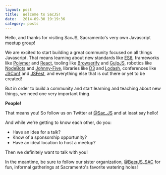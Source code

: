 ```yaml
---
layout: post
title:  Welcome to SacJS!
date:   2014-09-30 19:19:36
category: posts
---
```


Hello, and thanks for visiting SacJS, Sacramento's very own Javascript meetup
group!

We are excited to start building a great community focused on all things
Javascript. That means learning about new standards like [ES6][es6], frameworks
like [Polymer][polymer] and [React][react], tooling like
[Browserify][browserify] and [GulpJS][gulp], robotics like [NodeBots][nodebots]
and [Johnny-Five][johnnyfive], libraries like [D3][d3] and [Lodash][lodash],
conferences like [JSConf][jsconf] and [JSFest][jsfest], and everything else
that is out there or yet to be created!

<!-- more -->

But in order to build a community and start learning and teaching about new
things, we need one very important thing.

**People!**

That means you! So follow us on Twitter at [@Sac_JS](http://twitter.com/sac_js)
and at least say hello!

And while we're getting to know each other, do you:

* Have an idea for a talk?
* Know of a sponsorship opportunity?
* Have an ideal location to host a meetup?

Then we definitely want to talk with you!

In the meantime, be sure to follow our sister organization,
[@BeerJS_SAC](http://twitter.com/beerjs_sac) for fun, informal gatherings at
Sacramento's favorite watering holes!

[es6]: https://github.com/lukehoban/es6features
[polymer]: http://www.polymer-project.org/
[react]: http://facebook.github.io/react/
[browserify]: http://browserify.org/
[gulp]: http://gulpjs.com/
[nodebots]: http://nodebots.io/
[johnnyfive]: https://github.com/rwaldron/johnny-five/
[d3]: http://d3js.org/
[lodash]: http://lodash.com
[jsconf]: http://jsconf.com/
[jsfest]: http://jsfest.com/